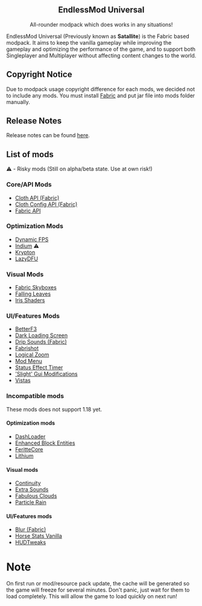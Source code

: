 <h2 align="center">EndlessMod Universal</h2>
<p align="center">
    All-rounder modpack which does works in any situations!
</p>

EndlessMod Universal (Previously known as **Satallite**) is the Fabric based modpack. It aims to keep the vanilla gameplay while improving the gameplay and optimizing the performance of the game, and to support both Singleplayer and Multiplayer without affecting content changes to the world.

## Copyright Notice ##
Due to modpack usage copyright difference for each mods, we decided not to include any mods. You must install [Fabric](https://fabricmc.net/use) and put jar file into mods folder manually.

## Release Notes ##
Release notes can be found [here](https://github.com/MysticMoonlight/EndlessMod/blob/main/editions/universal/1.18/release.md).

## List of mods ##
⚠️ - Risky mods (Still on alpha/beta state. Use at own risk!)
### Core/API Mods
- [Cloth API (Fabric)](https://www.curseforge.com/minecraft/mc-mods/cloth-api)
- [Cloth Config API (Fabric)](https://www.curseforge.com/minecraft/mc-mods/cloth-config)
- [Fabric API](https://www.modrinth.com/mod/fabric-api)

### Optimization Mods
- [Dynamic FPS](https://www.modrinth.com/mod/dynamic-fps)
- [Indium](https://www.modrinth.com/mod/indium) ⚠️
- [Krypton](https://www.modrinth.com/mod/krypton)
- [LazyDFU](https://www.modrinth.com/mod/lazydfu)

### Visual Mods
- [Fabric Skyboxes](https://modrinth.com/mod/fabricskyboxes)
- [Falling Leaves](https://www.modrinth.com/mod/fallingleaves)
- [Iris Shaders](https://www.modrinth.com/mod/iris)

### UI/Features Mods
- [BetterF3](https://www.modrinth.com/mod/betterf3)
- [Dark Loading Screen](https://www.curseforge.com/minecraft/mc-mods/dark-loading-screen)
- [Drip Sounds (Fabric)](https://www.modrinth.com/mod/dripsounds-fabric)
- [Fabrishot](https://www.modrinth.com/mod/fabrishot)
- [Logical Zoom](https://www.curseforge.com/minecraft/mc-mods/logical-zoom)
- [Mod Menu](https://www.modrinth.com/mod/modmenu)
- [Status Effect Timer](https://www.modrinth.com/mod/statuseffecttimer)
- ['Slight' Gui Modifications](https://www.curseforge.com/minecraft/mc-mods/slight-gui-modifications)
- [Vistas](https://www.modrinth.com/mod/vistas)

### Incompatible mods
These mods does not support 1.18 yet.
#### Optimization mods
- [DashLoader](https://www.modrinth.com/mod/dashloader)
- [Enhanced Block Entities](https://www.modrinth.com/mod/ebe)
- [FeritteCore](https://www.modrinth.com/mod/ferrite-core)
- [Lithium](https://www.modrinth.com/mod/lithium)

#### Visual mods
- [Continuity](https://www.modrinth.com/mod/continuity)
- [Extra Sounds](https://www.modrinth.com/mod/extrasounds)
- [Fabulous Clouds](https://modrinth.com/mod/fabulousclouds)
- [Particle Rain](https://www.curseforge.com/minecraft/mc-mods/particle-rain)

#### UI/Features mods
- [Blur (Fabric)](https://www.modrinth.com/mod/blur-fabric)
- [Horse Stats Vanilla](https://www.modrinth.com/mod/horsestatsvanilla)
- [HUDTweaks](https://www.modrinth.com/mod/hudtweaks)

# Note
On first run or mod/resource pack update, the cache will be generated so the game will freeze for several minutes. Don't panic, just wait for them to load completely. This will allow the game to load quickly on next run!
